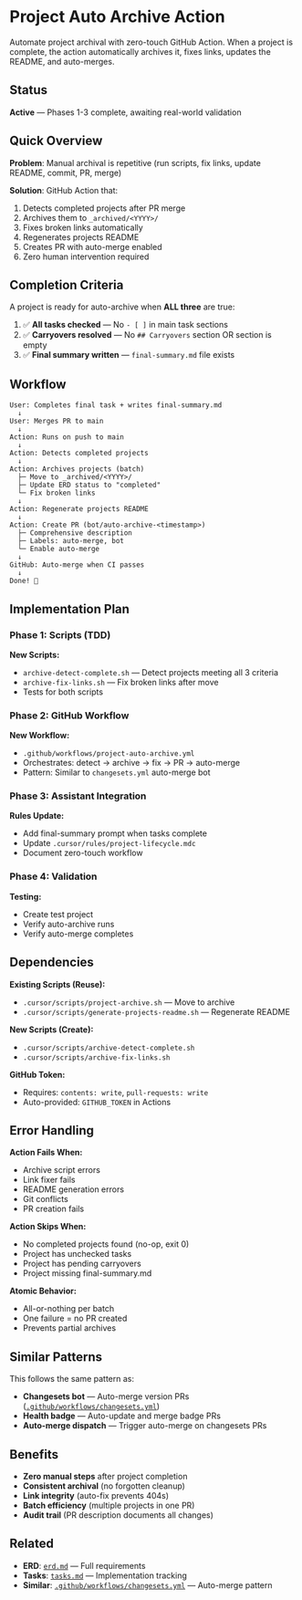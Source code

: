 # Project Auto Archive Action

Automate project archival with zero-touch GitHub Action. When a project is complete, the action automatically archives it, fixes links, updates the README, and auto-merges.

## Status

**Active** — Phases 1-3 complete, awaiting real-world validation

## Quick Overview

**Problem**: Manual archival is repetitive (run scripts, fix links, update README, commit, PR, merge)

**Solution**: GitHub Action that:

1. Detects completed projects after PR merge
2. Archives them to `_archived/<YYYY>/`
3. Fixes broken links automatically
4. Regenerates projects README
5. Creates PR with auto-merge enabled
6. Zero human intervention required

## Completion Criteria

A project is ready for auto-archive when **ALL three** are true:

1. ✅ **All tasks checked** — No `- [ ]` in main task sections
2. ✅ **Carryovers resolved** — No `## Carryovers` section OR section is empty
3. ✅ **Final summary written** — `final-summary.md` file exists

## Workflow

```
User: Completes final task + writes final-summary.md
  ↓
User: Merges PR to main
  ↓
Action: Runs on push to main
  ↓
Action: Detects completed projects
  ↓
Action: Archives projects (batch)
  ├─ Move to _archived/<YYYY>/
  ├─ Update ERD status to "completed"
  └─ Fix broken links
  ↓
Action: Regenerate projects README
  ↓
Action: Create PR (bot/auto-archive-<timestamp>)
  ├─ Comprehensive description
  ├─ Labels: auto-merge, bot
  └─ Enable auto-merge
  ↓
GitHub: Auto-merge when CI passes
  ↓
Done! 🎉
```

## Implementation Plan

### Phase 1: Scripts (TDD)

**New Scripts:**

- `archive-detect-complete.sh` — Detect projects meeting all 3 criteria
- `archive-fix-links.sh` — Fix broken links after move
- Tests for both scripts

### Phase 2: GitHub Workflow

**New Workflow:**

- `.github/workflows/project-auto-archive.yml`
- Orchestrates: detect → archive → fix → PR → auto-merge
- Pattern: Similar to `changesets.yml` auto-merge bot

### Phase 3: Assistant Integration

**Rules Update:**

- Add final-summary prompt when tasks complete
- Update `.cursor/rules/project-lifecycle.mdc`
- Document zero-touch workflow

### Phase 4: Validation

**Testing:**

- Create test project
- Verify auto-archive runs
- Verify auto-merge completes

## Dependencies

**Existing Scripts (Reuse):**

- `.cursor/scripts/project-archive.sh` — Move to archive
- `.cursor/scripts/generate-projects-readme.sh` — Regenerate README

**New Scripts (Create):**

- `.cursor/scripts/archive-detect-complete.sh`
- `.cursor/scripts/archive-fix-links.sh`

**GitHub Token:**

- Requires: `contents: write`, `pull-requests: write`
- Auto-provided: `GITHUB_TOKEN` in Actions

## Error Handling

**Action Fails When:**

- Archive script errors
- Link fixer fails
- README generation errors
- Git conflicts
- PR creation fails

**Action Skips When:**

- No completed projects found (no-op, exit 0)
- Project has unchecked tasks
- Project has pending carryovers
- Project missing final-summary.md

**Atomic Behavior:**

- All-or-nothing per batch
- One failure = no PR created
- Prevents partial archives

## Similar Patterns

This follows the same pattern as:

- **Changesets bot** — Auto-merge version PRs ([`.github/workflows/changesets.yml`](../../../../.github/workflows/changesets.yml))
- **Health badge** — Auto-update and merge badge PRs
- **Auto-merge dispatch** — Trigger auto-merge on changesets PRs

## Benefits

- **Zero manual steps** after project completion
- **Consistent archival** (no forgotten cleanup)
- **Link integrity** (auto-fix prevents 404s)
- **Batch efficiency** (multiple projects in one PR)
- **Audit trail** (PR description documents all changes)

## Related

- **ERD**: [`erd.md`](./erd.md) — Full requirements
- **Tasks**: [`tasks.md`](./tasks.md) — Implementation tracking
- **Similar**: [`.github/workflows/changesets.yml`](../../../.github/workflows/changesets.yml) — Auto-merge pattern
